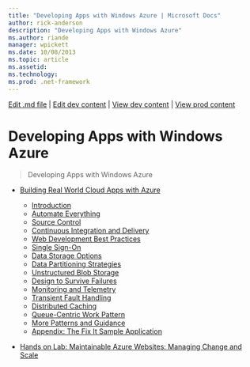 ```yaml
---
title: "Developing Apps with Windows Azure | Microsoft Docs"
author: rick-anderson
description: "Developing Apps with Windows Azure"
ms.author: riande
manager: wpickett
ms.date: 10/08/2013
ms.topic: article
ms.assetid: 
ms.technology: 
ms.prod: .net-framework
---
```

[Edit .md file](C:\Projects\msc\dev\Msc.Www\Web.ASP\App_Data\github\aspnet\overview\index.md) | [Edit dev content](http://www.aspdev.net/umbraco#/content/content/edit/51234) | [View dev content](http://docs.aspdev.net/tutorials/aspnet/overview/developing-apps-with-windows-azure/index.html) | [View prod content](http://www.asp.net/aspnet/overview/developing-apps-with-windows-azure)

Developing Apps with Windows Azure
====================
> Developing Apps with Windows Azure


- [Building Real World Cloud Apps with Azure](building-real-world-cloud-apps-with-windows-azure/index.md)

    - [Introduction](building-real-world-cloud-apps-with-windows-azure/introduction.md)
    - [Automate Everything](building-real-world-cloud-apps-with-windows-azure/automate-everything.md)
    - [Source Control](building-real-world-cloud-apps-with-windows-azure/source-control.md)
    - [Continuous Integration and Delivery](building-real-world-cloud-apps-with-windows-azure/continuous-integration-and-continuous-delivery.md)
    - [Web Development Best Practices](building-real-world-cloud-apps-with-windows-azure/web-development-best-practices.md)
    - [Single Sign-On](building-real-world-cloud-apps-with-windows-azure/single-sign-on.md)
    - [Data Storage Options](building-real-world-cloud-apps-with-windows-azure/data-storage-options.md)
    - [Data Partitioning Strategies](building-real-world-cloud-apps-with-windows-azure/data-partitioning-strategies.md)
    - [Unstructured Blob Storage](building-real-world-cloud-apps-with-windows-azure/unstructured-blob-storage.md)
    - [Design to Survive Failures](building-real-world-cloud-apps-with-windows-azure/design-to-survive-failures.md)
    - [Monitoring and Telemetry](building-real-world-cloud-apps-with-windows-azure/monitoring-and-telemetry.md)
    - [Transient Fault Handling](building-real-world-cloud-apps-with-windows-azure/transient-fault-handling.md)
    - [Distributed Caching](building-real-world-cloud-apps-with-windows-azure/distributed-caching.md)
    - [Queue-Centric Work Pattern](building-real-world-cloud-apps-with-windows-azure/queue-centric-work-pattern.md)
    - [More Patterns and Guidance](building-real-world-cloud-apps-with-windows-azure/more-patterns-and-guidance.md)
    - [Appendix: The Fix It Sample Application](building-real-world-cloud-apps-with-windows-azure/the-fix-it-sample-application.md)
- [Hands on Lab: Maintainable Azure Websites: Managing Change and Scale](maintainable-azure-websites-managing-change-and-scale.md)
